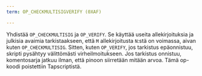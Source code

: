 ```yaml
---
term: OP_CHECKMULTISIGVERIFY (0XAF)

---
```

Yhdistää `OP_CHECKMULTISIG` ja `OP_VERIFY`. Se käyttää useita allekirjoituksia ja julkisia avaimia tarkistaakseen, että `M` allekirjoitusta `N`:stä on voimassa, aivan kuten `OP_CHECKMULTISIG`. Sitten, kuten `OP_VERIFY`, jos tarkistus epäonnistuu, skripti pysähtyy välittömästi virheilmoitukseen. Jos tarkistus onnistuu, komentosarja jatkuu ilman, että pinoon siirretään mitään arvoa. Tämä op-koodi poistettiin Tapscriptistä.